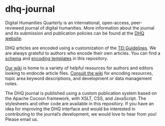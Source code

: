 # dhq-journal 
Digital Humanities Quarterly is an international, open-access, peer-reviewed journal of digital humanities. More information about the journal and its submission and publication policies can be found at the [DHQ website](https://dhq.digitalhumanities.org/about/about.html). 

DHQ articles are encoded using a customization of the [TEI Guidelines](https://tei-c.org). We are always grateful to authors who encode their own articles. You can find a [schema](https://github.com/Digital-Humanities-Quarterly/dhq-journal/blob/master/common/schema/DHQauthor-TEI.rng) and [encoding templates](https://github.com/Digital-Humanities-Quarterly/dhq-journal/tree/main/articles/templates) in this repository.

[Our wiki](https://github.com/Digital-Humanities-Quarterly/dhq-journal/wiki) is home to a variety of helpful resources for authors and editors looking to endocde article files. [Consult the wiki](https://github.com/Digital-Humanities-Quarterly/dhq-journal/wiki) for encoding resources, topic area keyword descriptions, and development or data management notes.

The DHQ journal is published using a custom publication system based on the Apache Cocoon framework, with XSLT, CSS, and JavaScript. The stylesheets and other code are available in this repository. If you have an idea for improving the DHQ interface and would be interested in contributing to the journal’s development, we would love to hear from you! Please email us.
